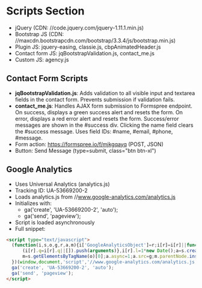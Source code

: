 # Scripts Section

- jQuery (CDN: //code.jquery.com/jquery-1.11.1.min.js)
- Bootstrap JS (CDN: //maxcdn.bootstrapcdn.com/bootstrap/3.3.4/js/bootstrap.min.js)
- Plugin JS: jquery-easing, classie.js, cbpAnimatedHeader.js
- Contact form JS: jqBootstrapValidation.js, contact_me.js
- Custom JS: agency.js

## Contact Form Scripts

- **jqBootstrapValidation.js**: Adds validation to all visible input and textarea fields in the contact form. Prevents submission if validation fails.
- **contact_me.js**: Handles AJAX form submission to Formspree endpoint. On success, displays a green success alert and resets the form. On error, displays a red error alert and resets the form. Success/error messages are shown in the #success div. Clicking the name field clears the #success message. Uses field IDs: #name, #email, #phone, #message.
- Form action: https://formspree.io/f/mjkgqayq (POST, JSON)
- Button: Send Message (type=submit, class="btn btn-xl")

## Google Analytics

- Uses Universal Analytics (analytics.js)
- Tracking ID: UA-53669200-2
- Loads analytics.js from //www.google-analytics.com/analytics.js
- Initializes with:
  - ga('create', 'UA-53669200-2', 'auto');
  - ga('send', 'pageview');
- Script is loaded asynchronously
- Full snippet:

```html
<script type="text/javascript">
  (function(i,s,o,g,r,a,m){i['GoogleAnalyticsObject']=r;i[r]=i[r]||function(){
      (i[r].q=i[r].q||[]).push(arguments)},i[r].l=1*new Date();a=s.createElement(o),
      m=s.getElementsByTagName(o)[0];a.async=1;a.src=g;m.parentNode.insertBefore(a,m)
  })(window,document,'script','//www.google-analytics.com/analytics.js','ga');
  ga('create', 'UA-53669200-2', 'auto');
  ga('send', 'pageview');
</script>
```
